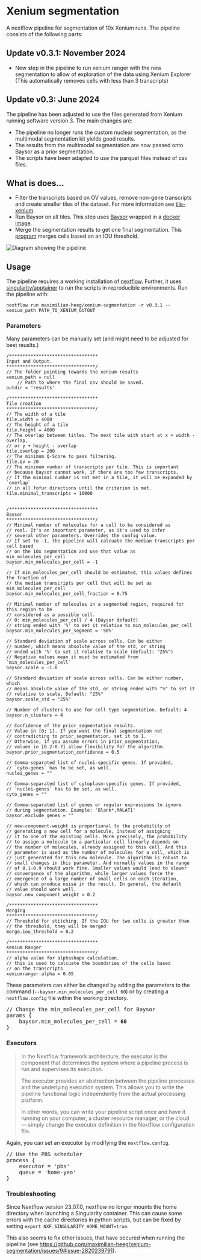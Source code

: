 # Xenium segmentation

A nextflow pipeline for segmentation of 10x Xenium runs. The pipeline consists of the following parts:

## Update v0.3.1:  November 2024

- New step in the pipeline to run xenium ranger with the new segmentation to allow of exploration of the data using Xenium Explorer (This automatically removes cells with less than 3 transcripts)

## Update v0.3:  June 2024

The pipeline has been adjusted to use the files generated from Xenium running software version 3. The main changes are:

- The pipeline no longer runs the custom nuclear segmentation, as the multimodal segmentation kit yields good results.
- The results from the multimodal segmentation are now passed onto Baysor as a prior segmentation.
- The scripts have been adapted to use the parquet files instead of csv files.


## What is does...

- Filter the transcripts based on OV values, remove non-gene transcripts and create smaller tiles of the dataset. For more information see [tile-xenium](https://github.com/maximilian-heeg/tile-xenium).
- Run Baysor on all tiles. This step uses [Baysor](https://github.com/kharchenkolab/Baysor) wrapped in a [docker image](https://github.com/maximilian-heeg/baysor-container).
- Merge the segmentation results to get one final segmentation. This [program](https://github.com/maximilian-heeg/merge-baysor) merges cells based on an IOU threshold.

![Diagram showing the pipeline](diagram.drawio.png)


## Usage

The pipeline requires a working installation of [nextflow](https://www.nextflow.io/). Further, it uses [singularity/apptainer](https://apptainer.org/) to run the scripts in reproducible environments.
Run the pipeline with:

    nextflow run maximilian-heeg/xenium-segmentation -r v0.3.1 --xenium_path PATH_TO_XENIUM_OUTOUT

### Parameters

Many parameters can be manually set (and might need to be adjusted for best reuslts.)

    /*********************************
    Input and Output. 
    *********************************/ 
    // The folder pointing towards the xenium results
    xenium_path = null
        // Path to where the final csv should be saved.
    outdir = 'results'
    
    /*********************************
    Tile creation
    *********************************/
    // The width of a tile
    tile.width = 4000 
    // The height of a tile
    tile.height = 4000
    // The overlap between titles. The next tile with start at x + width - overlap, 
    // or y + height - overlap
    tile.overlap = 200
    // The minimum Q-Score to pass filtering. 
    tile.qv = 20
    // The minimum number of transcripts per tile. This is important
    // because baysor cannot work, if there are too few transcripts.
    // If the minimal number is not met in a tile, it will be expanded by `overlap` 
    // in all fofur directions until the criterion is met.
    tile.minimal_transcripts = 10000


    /*********************************
    Baysor
    *********************************/
    // Minimal number of molecules for a cell to be considered as
    // real. It's an important parameter, as it's used to infer
    // several other parameters. Overrides the config value.
    // If set to -1, the pipeline will calcuate the median transcripts per cell based 
    // on the 10x segmentation and use that value as min_molecules_per_cell
    baysor.min_molecules_per_cell = -1

    // If min_molecules_per_cell should be estimated, this values defines the fraction of 
    // the median transcripts per cell that will be set as min_molecules_per_cell
    baysor.min_molecules_per_cell_fraction = 0.75

    // Minimal number of molecules in a segmented region, required for this region to be 
    // considered as a possible cell.
    // 0: min_molecules_per_cell / 4 (Baysor default)
    // string ended with '%' to set it relative to min_molecules_per_cell
    baysor.min_molecules_per_segment = '50%'

    // Standard deviation of scale across cells. Can be either
    // number, which means absolute value of the std, or string
    // ended with '%' to set it relative to scale (default: "25%")
    // Negative values mean it must be estimated from `min_molecules_per_cell`
    baysor.scale = -1.0

    // Standard deviation of scale across cells. Can be either number, which
    // means absolute value of the std, or string ended with "%" to set it 
    // relative to scale. Default: "25%"
    baysor.scale_std = "25%"

    // Number of clusters to use for cell type segmentation. Default: 4
    baysor.n_clusters = 4

    // Confidence of the prior_segmentation results.
    // Value in [0; 1]. If you want the final segmentation not
    // contradicting to prior_segmentation, set it to 1.
    // Otherwise, if you assume errors in prior_segmentation,
    // values in [0.2-0.7] allow flexibility for the algorithm.
    baysor.prior_segmentation_confidence = 0.5

    // Comma-separated list of nuclei-specific genes. If provided, 
    // `cyto-genes` has to be set, as well.
    nuclei_genes = ""
    
    // Comma-separated list of cytoplasm-specific genes. If provided,
    // `nuclei-genes` has to be set, as well.
    cyto_genes = ""

    // Comma-separated list of genes or regular expressions to ignore
    // during segmentation. Example: 'Blank*,MALAT1'
    baysor.exclude_genes = ""

    // new-component-weight is proportional to the probability of 
    // generating a new cell for a molecule, instead of assigning 
    // it to one of the existing cells. More precisely, the probability 
    // to assign a molecule to a particular cell linearly depends on 
    // the number of molecules, already assigned to this cell. And this
    // parameter is used as the number of molecules for a cell, which is
    // just generated for this new molecule. The algorithm is robust to
    // small changes in this parameter. And normally values in the range
    // of 0.1-0.9 should work fine. Smaller values would lead to slower
    // convergence of the algorithm, while larger values force the 
    // emergence of a large number of small cells on each iteration, 
    // which can produce noise in the result. In general, the default 
    // value should work well.
    baysor.new_component_weight = 0.2

    /*********************************
    Merging
    *********************************/
    // Threshold for stitching. If the IOU for two cells is greater than 
    // the threshold, they will be merged
    merge.iou_threshold = 0.2

    /*********************************
    Xenium Ranger
    *********************************/
    // alpha value for alphashape calculation.
    // this is used to calcuate the boundaries of the cells based
    // on the transcripts
    xeniumranger.alpha = 0.05



These parameters can either be changed by adding the parameters to the command (`--baysor.min_molecules_per_cell 60`) or by creating a `nextflow.config` file within the working directory.

<pre>
// Change the min_molecules_per_cell for Baysor
params {
    baysor.min_molecules_per_cell = <strong>60</strong>
}
</pre>

### Executors

> In the Nextflow framework architecture, the executor is the component that determines the system where a pipeline process is run and supervises its execution.
> 
> The executor provides an abstraction between the pipeline processes and the underlying execution system. This allows you to write the pipeline functional logic independently from the actual processing platform.
> 
> In other words, you can write your pipeline script once and have it running on your computer, a cluster resource manager, or the cloud — simply change the executor definition in the Nextflow configuration file.

Again, you can set an executor by modifying the `nextflow.config`.

<pre>
// Use the PBS scheduler
process {
    executor = 'pbs'
    queue = 'home-yeo'
}
</pre>

### Troubleshooting

Since Nextflow version 23.07.0, nextflow no longer mounts the home directory when launching a Singularity container. This can cause some errors with the cache directories in python scripts, but can be fixed by setting `export NXF_SINGULARITY_HOME_MOUNT=true`.

This also seems to fix other issues, that have occured when running the pipeline (see https://github.com/maximilian-heeg/xenium-segmentation/issues/9#issue-2820239791).
